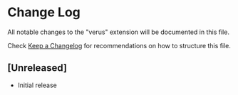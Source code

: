 # Change Log

All notable changes to the "verus" extension will be documented in this file.

Check [Keep a Changelog](http://keepachangelog.com/) for recommendations on how to structure this file.

## [Unreleased]

- Initial release
